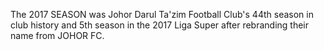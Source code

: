 The 2017 SEASON was Johor Darul Ta'zim Football Club's 44th season in club history and 5th season in the 2017 Liga Super after rebranding their name from JOHOR FC.
